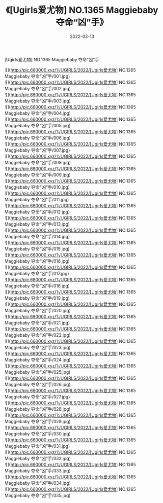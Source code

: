 ﻿---
layout: post
title:  《[Ugirls爱尤物] NO.1365 Maggiebaby 夺命“凶”手》
date:   2022-03-13
img: http://pic.660000.xyz/1:/UGIRLS/2022/[Ugirls爱尤物] NO.1365 Maggiebaby 夺命“凶”手/000.jpg
categories: [美女, 清纯, 唯美]
---

[Ugirls爱尤物] NO.1365 Maggiebaby 夺命“凶”手

 ![](http://pic.660000.xyz/1:/UGIRLS/2022/[Ugirls爱尤物] NO.1365 Maggiebaby 夺命“凶”手/001.jpg) <br>![](http://pic.660000.xyz/1:/UGIRLS/2022/[Ugirls爱尤物] NO.1365 Maggiebaby 夺命“凶”手/002.jpg) <br>![](http://pic.660000.xyz/1:/UGIRLS/2022/[Ugirls爱尤物] NO.1365 Maggiebaby 夺命“凶”手/003.jpg) <br>![](http://pic.660000.xyz/1:/UGIRLS/2022/[Ugirls爱尤物] NO.1365 Maggiebaby 夺命“凶”手/004.jpg) <br>![](http://pic.660000.xyz/1:/UGIRLS/2022/[Ugirls爱尤物] NO.1365 Maggiebaby 夺命“凶”手/005.jpg) <br>![](http://pic.660000.xyz/1:/UGIRLS/2022/[Ugirls爱尤物] NO.1365 Maggiebaby 夺命“凶”手/006.jpg) <br>![](http://pic.660000.xyz/1:/UGIRLS/2022/[Ugirls爱尤物] NO.1365 Maggiebaby 夺命“凶”手/007.jpg) <br>![](http://pic.660000.xyz/1:/UGIRLS/2022/[Ugirls爱尤物] NO.1365 Maggiebaby 夺命“凶”手/008.jpg) <br>![](http://pic.660000.xyz/1:/UGIRLS/2022/[Ugirls爱尤物] NO.1365 Maggiebaby 夺命“凶”手/009.jpg) <br>![](http://pic.660000.xyz/1:/UGIRLS/2022/[Ugirls爱尤物] NO.1365 Maggiebaby 夺命“凶”手/010.jpg) <br>![](http://pic.660000.xyz/1:/UGIRLS/2022/[Ugirls爱尤物] NO.1365 Maggiebaby 夺命“凶”手/011.jpg) <br>![](http://pic.660000.xyz/1:/UGIRLS/2022/[Ugirls爱尤物] NO.1365 Maggiebaby 夺命“凶”手/012.jpg) <br>![](http://pic.660000.xyz/1:/UGIRLS/2022/[Ugirls爱尤物] NO.1365 Maggiebaby 夺命“凶”手/013.jpg) <br>![](http://pic.660000.xyz/1:/UGIRLS/2022/[Ugirls爱尤物] NO.1365 Maggiebaby 夺命“凶”手/014.jpg) <br>![](http://pic.660000.xyz/1:/UGIRLS/2022/[Ugirls爱尤物] NO.1365 Maggiebaby 夺命“凶”手/015.jpg) <br>![](http://pic.660000.xyz/1:/UGIRLS/2022/[Ugirls爱尤物] NO.1365 Maggiebaby 夺命“凶”手/016.jpg) <br>![](http://pic.660000.xyz/1:/UGIRLS/2022/[Ugirls爱尤物] NO.1365 Maggiebaby 夺命“凶”手/017.jpg) <br>![](http://pic.660000.xyz/1:/UGIRLS/2022/[Ugirls爱尤物] NO.1365 Maggiebaby 夺命“凶”手/018.jpg) <br>![](http://pic.660000.xyz/1:/UGIRLS/2022/[Ugirls爱尤物] NO.1365 Maggiebaby 夺命“凶”手/019.jpg) <br>![](http://pic.660000.xyz/1:/UGIRLS/2022/[Ugirls爱尤物] NO.1365 Maggiebaby 夺命“凶”手/020.jpg) <br>![](http://pic.660000.xyz/1:/UGIRLS/2022/[Ugirls爱尤物] NO.1365 Maggiebaby 夺命“凶”手/021.jpg) <br>![](http://pic.660000.xyz/1:/UGIRLS/2022/[Ugirls爱尤物] NO.1365 Maggiebaby 夺命“凶”手/022.jpg) <br>![](http://pic.660000.xyz/1:/UGIRLS/2022/[Ugirls爱尤物] NO.1365 Maggiebaby 夺命“凶”手/023.jpg) <br>![](http://pic.660000.xyz/1:/UGIRLS/2022/[Ugirls爱尤物] NO.1365 Maggiebaby 夺命“凶”手/024.jpg) <br>![](http://pic.660000.xyz/1:/UGIRLS/2022/[Ugirls爱尤物] NO.1365 Maggiebaby 夺命“凶”手/025.jpg) <br>![](http://pic.660000.xyz/1:/UGIRLS/2022/[Ugirls爱尤物] NO.1365 Maggiebaby 夺命“凶”手/026.jpg) <br>![](http://pic.660000.xyz/1:/UGIRLS/2022/[Ugirls爱尤物] NO.1365 Maggiebaby 夺命“凶”手/027.jpg) <br>![](http://pic.660000.xyz/1:/UGIRLS/2022/[Ugirls爱尤物] NO.1365 Maggiebaby 夺命“凶”手/028.jpg) <br>![](http://pic.660000.xyz/1:/UGIRLS/2022/[Ugirls爱尤物] NO.1365 Maggiebaby 夺命“凶”手/029.jpg) <br>![](http://pic.660000.xyz/1:/UGIRLS/2022/[Ugirls爱尤物] NO.1365 Maggiebaby 夺命“凶”手/030.jpg) <br>![](http://pic.660000.xyz/1:/UGIRLS/2022/[Ugirls爱尤物] NO.1365 Maggiebaby 夺命“凶”手/031.jpg) <br>![](http://pic.660000.xyz/1:/UGIRLS/2022/[Ugirls爱尤物] NO.1365 Maggiebaby 夺命“凶”手/032.jpg) <br>![](http://pic.660000.xyz/1:/UGIRLS/2022/[Ugirls爱尤物] NO.1365 Maggiebaby 夺命“凶”手/033.jpg) <br>![](http://pic.660000.xyz/1:/UGIRLS/2022/[Ugirls爱尤物] NO.1365 Maggiebaby 夺命“凶”手/034.jpg) <br>![](http://pic.660000.xyz/1:/UGIRLS/2022/[Ugirls爱尤物] NO.1365 Maggiebaby 夺命“凶”手/035.jpg) <br>